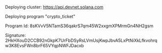 Deploying cluster: https://api.devnet.solana.com

Deploying program "crypto_ticket"

Program Id: 8sKVvV5NTamS36qakrS7qm45W2xxgmXPMrmGn4NH2gsm

Signature: 2HkHXouD2CCB92nGkpK7UrFbDSyRsLVmUsjKwpJbvA5LxPtNiXkLfkvohrqw3K8EvsFWn8brF65VYqpNWFJDacxb
